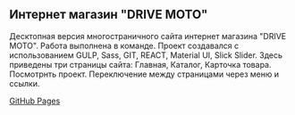 ## Интернет магазин "DRIVE MOTO"
Десктопная версия многостраничного сайта интернет магазина "DRIVE MOTO". Работа выполнена в команде. Проект создавался с использованием GULP, Sass, GIT, REACT, Material UI, Slick Slider.
Здесь приведены три страницы сайта: Главная, Каталог, Карточка товара.
Посмотрнть проект. Переключение между страницами через меню и ссылки.



[GitHub Pages](https://pages.github.com/)
